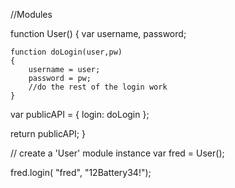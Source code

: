 //Modules

function User() 
{
    var username, password;
    
    function doLogin(user,pw) 
    {
        username = user;
        password = pw;
        //do the rest of the login work
    }


var publicAPI = 
    {
    login: doLogin
    };

return publicAPI;
}



// create a 'User' module instance
var fred = User();

fred.login( "fred", "12Battery34!");